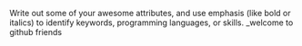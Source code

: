 Write out some of your awesome attributes, and use emphasis (like bold or italics) to identify keywords, programming languages, or skills. 
_welcome to github friends
